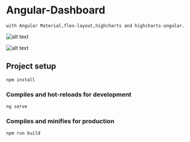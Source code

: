 # Angular-Dashboard

	with Angular Material,flex-layout,highcharts and highcharts-angular.
		
![alt text](http://www.mediafire.com/convkey/5fe3/xlxdib0xkev8lp5zg.jpg)

![alt text](http://www.mediafire.com/convkey/2d95/cavlk41cgc7q6y1zg.jpg)

## Project setup
```
npm install
```

### Compiles and hot-reloads for development
```
ng serve
```

### Compiles and minifies for production
```
npm run build
```
